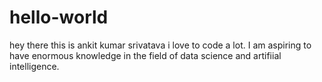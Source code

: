 # hello-world
hey there this is ankit kumar srivatava
i love to code a lot.
I am aspiring to have enormous knowledge in the field of data science and artifiial intelligence.
